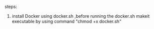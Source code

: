 steps:
1. install Docker using docker.sh ,before running the docker.sh makeit executable by using command "chmod +x docker.sh" 
